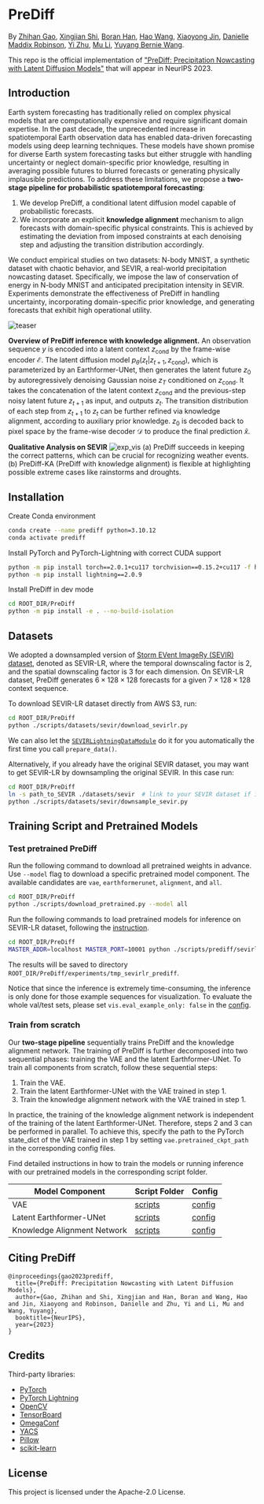 # PreDiff

By [Zhihan Gao](https://scholar.google.com/citations?user=P6ACUAUAAAAJ), 
[Xingjian Shi](https://github.com/sxjscience), 
[Boran Han](https://scholar.google.com/citations?user=Prwxh24AAAAJ), 
[Hao Wang](http://www.wanghao.in/), 
[Xiaoyong Jin](https://scholar.google.com/citations?user=EWiYf7YAAAAJ), 
[Danielle Maddix Robinson](https://dcmaddix.github.io/),
[Yi Zhu](https://bryanyzhu.github.io/), 
[Mu Li](https://github.com/mli), 
[Yuyang Bernie Wang](http://web.mit.edu/~ywang02/www/).

This repo is the official implementation of ["PreDiff: Precipitation Nowcasting with Latent Diffusion Models"](https://arxiv.org/abs/2307.10422) that will appear in NeurIPS 2023.

## Introduction
Earth system forecasting has traditionally relied on complex physical models that are computationally expensive and require significant domain expertise. 
In the past decade, the unprecedented increase in spatiotemporal Earth observation data has enabled data-driven forecasting models using deep learning techniques. 
These models have shown promise for diverse Earth system forecasting tasks but either struggle with handling uncertainty or neglect domain-specific prior knowledge, resulting in averaging possible futures to blurred forecasts or generating physically implausible predictions. 
To address these limitations, we propose a **two-stage pipeline for probabilistic spatiotemporal forecasting**: 
1) We develop PreDiff, a conditional latent diffusion model capable of probabilistic forecasts. 
2) We incorporate an explicit **knowledge alignment** mechanism to align forecasts with domain-specific physical constraints. This is achieved by estimating the deviation from imposed constraints at each denoising step and adjusting the transition distribution accordingly. 

We conduct empirical studies on two datasets: N-body MNIST, a synthetic dataset with chaotic behavior, and SEVIR, a real-world precipitation nowcasting dataset. 
Specifically, we impose the law of conservation of energy in N-body MNIST and anticipated precipitation intensity in SEVIR. 
Experiments demonstrate the effectiveness of PreDiff in handling uncertainty, incorporating domain-specific prior knowledge, and generating forecasts that exhibit high operational utility.  

![teaser](figures/method/teaser_v1.png)

**Overview of PreDiff inference with knowledge alignment.**
An observation sequence $y$ is encoded into a latent context $z_{\text{cond}}$ by the frame-wise encoder $\mathcal{E}$. 
The latent diffusion model $p_\theta(z_t|z_{t+1}, z_{\text{cond}})$, which is parameterized by an Earthformer-UNet, then generates the latent future $z_0$ by autoregressively denoising Gaussian noise $z_T$ conditioned on $z_{\text{cond}}$.
It takes the concatenation of the latent context $z_{\text{cond}}$ and the previous-step noisy latent future $z_{t+1}$ as input, and outputs $z_t$.
The transition distribution of each step from $z_{t+1}$ to $z_t$ can be further refined via knowledge alignment, according to auxiliary prior knowledge.
$z_0$ is decoded back to pixel space by the frame-wise decoder $\mathcal{D}$ to produce the final prediction $\hat{x}$.

**Qualitative Analysis on SEVIR**
![exp_vis](figures/exp/sevir_vis_both_v2.png)
(a) PreDiff succeeds in keeping the correct patterns, which can be crucial for recognizing weather events.
(b) PreDiff-KA (PreDiff with knowledge alignment) is flexible at highlighting possible extreme cases like rainstorms and droughts.

## Installation
Create Conda environment
```bash
conda create --name prediff python=3.10.12
conda activate prediff
```
Install PyTorch and PyTorch-Lightning with correct CUDA support
```bash
python -m pip install torch==2.0.1+cu117 torchvision==0.15.2+cu117 -f https://download.pytorch.org/whl/torch_stable.html
python -m pip install lightning==2.0.9
```
Install PreDiff in dev mode
```bash
cd ROOT_DIR/PreDiff
python -m pip install -e . --no-build-isolation
```

## Datasets
We adopted a downsampled version of [Storm EVent ImageRy (SEVIR) dataset](https://sevir.mit.edu/), denoted as SEVIR-LR, where the temporal downscaling factor is 2, and the spatial downscaling factor is 3 for each dimension. 
On SEVIR-LR dataset, PreDiff generates $6\times 128\times 128$ forecasts for a given $7\times 128\times 128$ context sequence.

To download SEVIR-LR dataset directly from AWS S3, run:
```bash
cd ROOT_DIR/PreDiff
python ./scripts/datasets/sevir/download_sevirlr.py
```
We can also let the [`SEVIRLightningDataModule`](./src/prediff/datasets/sevir/sevir_torch_wrap.py) do it for you automatically the first time you call `prepare_data()`.

Alternatively, if you already have the original SEVIR dataset, you may want to get SEVIR-LR by downsampling the original SEVIR. In this case run:
```bash
cd ROOT_DIR/PreDiff
ln -s path_to_SEVIR ./datasets/sevir  # link to your SEVIR dataset if it is not in `ROOT_DIR/PreDiff/datasets`
python ./scripts/datasets/sevir/downsample_sevir.py
```

## Training Script and Pretrained Models
### Test pretrained PreDiff
Run the following command to download all pretrained weights in advance. 
Use `--model` flag to download a specific pretrained model component. 
The available candidates are `vae`, `earthformerunet`, `alignment`, and `all`.
```bash
cd ROOT_DIR/PreDiff
python ./scripts/download_pretrained.py --model all
``` 

Run the following commands to load pretrained models for inference on SEVIR-LR dataset, following the [instruction](./scripts/prediff/sevirlr/README.md).
```bash
cd ROOT_DIR/PreDiff
MASTER_ADDR=localhost MASTER_PORT=10001 python ./scripts/prediff/sevirlr/train_sevirlr_prediff.py --gpus 2 --pretrained --save tmp_sevirlr_prediff
```
The results will be saved to directory `ROOT_DIR/PreDiff/experiments/tmp_sevirlr_prediff`.

Notice that since the inference is extremely time-consuming, the inference is only done for those example sequences for visualization. 
To evaluate the whole val/test sets, please set `vis.eval_example_only: false` in the [config](./scripts/prediff/sevirlr/cfg.yaml).

### Train from scratch
Our **two-stage pipeline** sequentially trains PreDiff and the knowledge alignment network. 
The training of PreDiff is further decomposed into two sequential phases: training the VAE and the latent Earthformer-UNet. 
To train all components from scratch, follow these sequential steps: 
1. Train the VAE.
2. Train the latent Earthformer-UNet with the VAE trained in step 1.
3. Train the knowledge alignment network with the VAE trained in step 1.

In practice, the training of the knowledge alignment network is independent of the training of the latent Earthformer-UNet. 
Therefore, steps 2 and 3 can be performed in parallel. 
To achieve this, specify the path to the PyTorch state_dict of the VAE trained in step 1 by setting `vae.pretrained_ckpt_path` in the corresponding config files.  

Find detailed instructions in how to train the models or running inference with our pretrained models in the corresponding script folder.

| Model Component             | Script Folder                          | Config                                                          |
|-----------------------------|----------------------------------------|-----------------------------------------------------------------|
| VAE                         | [scripts](./scripts/vae/sevirlr)       | [config](./scripts/vae/sevirlr/vae_sevirlr_v1.yaml)             |
| Latent Earthformer-UNet     | [scripts](./scripts/prediff/sevirlr)   | [config](./scripts/prediff/sevirlr/prediff_sevirlr_v1.yaml)     |
| Knowledge Alignment Network | [scripts](./scripts/alignment/sevirlr) | [config](./scripts/alignment/sevirlr/alignment_sevirlr_v1.yaml) |

## Citing PreDiff

```
@inproceedings{gao2023prediff,
  title={PreDiff: Precipitation Nowcasting with Latent Diffusion Models},
  author={Gao, Zhihan and Shi, Xingjian and Han, Boran and Wang, Hao and Jin, Xiaoyong and Robinson, Danielle and Zhu, Yi and Li, Mu and Wang, Yuyang},
  booktitle={NeurIPS},
  year={2023}
}
```

## Credits
Third-party libraries:
- [PyTorch](https://pytorch.org/)
- [PyTorch Lightning](https://lightning.ai/)
- [OpenCV](https://opencv.org/)
- [TensorBoard](https://www.tensorflow.org/tensorboard)
- [OmegaConf](https://github.com/omry/omegaconf)
- [YACS](https://github.com/rbgirshick/yacs)
- [Pillow](https://python-pillow.org/)
- [scikit-learn](https://scikit-learn.org/stable/)

## License

This project is licensed under the Apache-2.0 License.
